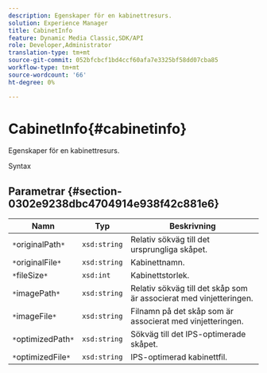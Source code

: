 ```yaml
---
description: Egenskaper för en kabinettresurs.
solution: Experience Manager
title: CabinetInfo
feature: Dynamic Media Classic,SDK/API
role: Developer,Administrator
translation-type: tm+mt
source-git-commit: 052bfcbcf1bd4ccf60afa7e3325bf58dd07cba85
workflow-type: tm+mt
source-wordcount: '66'
ht-degree: 0%

---
```



# CabinetInfo{#cabinetinfo}

Egenskaper för en kabinettresurs.

Syntax

## Parametrar {#section-0302e9238dbc4704914e938f42c881e6}

| Namn | Typ | Beskrivning |
|---|---|---|
| `*`originalPath`*` | `xsd:string` | Relativ sökväg till det ursprungliga skåpet. |
| `*`originalFile`*` | `xsd:string` | Kabinettnamn. |
| `*`fileSize`*` | `xsd:int` | Kabinettstorlek. |
| `*`imagePath`*` | `xsd:string` | Relativ sökväg till det skåp som är associerat med vinjetteringen. |
| `*`imageFile`*` | `xsd:string` | Filnamn på det skåp som är associerat med vinjetteringen. |
| `*`optimizedPath`*` | `xsd:string` | Sökväg till det IPS-optimerade skåpet. |
| `*`optimizedFile`*` | `xsd:string` | IPS-optimerad kabinettfil. |

